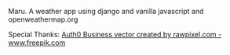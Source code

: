 Maru.
A weather app using django and vanilla javascript and openweathermap.org

Special Thanks:
<a href="https://openweathermap.org/current">
<a href="https://www.youtube.com/channel/UCUlQ5VoIzE_kFbYjzUwHTKA"> Auth0
<a href="https://www.freepik.com/vectors/business">Business vector created by rawpixel.com - www.freepik.com</a> 
